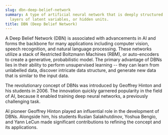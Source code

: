 ```yaml
---
slug: dbn-deep-belief-network
summary: A type of artificial neural network that is deeply structured with multiple
  layers of latent variables, or hidden units.
title: DBN (Deep Belief Network)
---
```


A Deep Belief Network (DBN) is associated with advancements in AI and forms the backbone for many applications including computer vision, speech recognition, and natural language processing. These networks utilize a stack of Restricted Boltzmann Machines (RBM), or auto-encoders to create a generative, probabilistic model. The primary advantage of DBNs lies in their ability to perform unsupervised learning -- they can learn from unlabelled data, discover intricate data structure, and generate new data that is similar to the input data.

The revolutionary concept of DBNs was introduced by Geoffrey Hinton and his students in 2006. The innovation quickly garnered popularity in the field of AI, because it enabled training deep neural networks, a previously challenging task.

AI pioneer Geoffrey Hinton played an influential role in the development of DBNs. Alongside him, his students Ruslan Salakhutdinov, Yoshua Bengio, and Yann LeCun made significant contributions to refining the concept and its applications.
